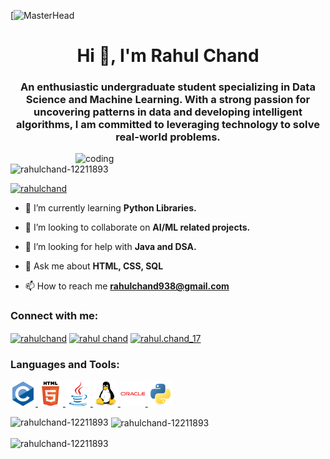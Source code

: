 [![MasterHead](https://media1.giphy.com/media/v1.Y2lkPTc5MGI3NjExMjhkanFyN251N2cyc3dmeDgxMjk1emEwajF0bDdjMnUybjQyODh0ZSZlcD12MV9pbnRlcm5hbF9naWZfYnlfaWQmY3Q9Zw/HzPtbOKyBoBFsK4hyc/giphy.webp)
<h1 align="center">Hi 👋, I'm Rahul Chand</h1>
<h3 align="center">An enthusiastic undergraduate student specializing in Data Science and Machine Learning. With a strong passion for uncovering patterns in data and developing intelligent algorithms, I am committed to leveraging technology to solve real-world problems.</h3>
<img align="right" alt = "coding" width="400" src="https://camo.githubusercontent.com/19db51af5f90f1b152bc0b9078f5fe97053955be5074f03f17019c70345bdcdb/68747470733a2f2f6d69726f2e6d656469756d2e636f6d2f6d61782f313336302f302a37513379765349765f7430696f4a2d5a2e676966">

<p align="left"> <img src="https://komarev.com/ghpvc/?username=rahulchand-12211893&label=Profile%20views&color=0e75b6&style=flat" alt="rahulchand-12211893" /> </p>

<p align="left"> <a href="https://twitter.com/rahulchand" target="blank"><img src="https://img.shields.io/twitter/follow/rahulchand?logo=twitter&style=for-the-badge" alt="rahulchand" /></a> </p>

- 🌱 I’m currently learning **Python Libraries.**

- 👯 I’m looking to collaborate on **AI/ML related projects.**

- 🤝 I’m looking for help with **Java and DSA.**

- 💬 Ask me about **HTML, CSS, SQL**

- 📫 How to reach me **rahulchand938@gmail.com**

<h3 align="left">Connect with me:</h3>
<p align="left">
<a href="https://twitter.com/rahulchand" target="blank"><img align="center" src="https://raw.githubusercontent.com/rahuldkjain/github-profile-readme-generator/master/src/images/icons/Social/twitter.svg" alt="rahulchand" height="30" width="40" /></a>
<a href="https://linkedin.com/in/rahul chand" target="blank"><img align="center" src="https://raw.githubusercontent.com/rahuldkjain/github-profile-readme-generator/master/src/images/icons/Social/linked-in-alt.svg" alt="rahul chand" height="30" width="40" /></a>
<a href="https://instagram.com/rahul.chand_17" target="blank"><img align="center" src="https://raw.githubusercontent.com/rahuldkjain/github-profile-readme-generator/master/src/images/icons/Social/instagram.svg" alt="rahul.chand_17" height="30" width="40" /></a>
</p>

<h3 align="left">Languages and Tools:</h3>
<p align="left"> <a href="https://www.cprogramming.com/" target="_blank" rel="noreferrer"> <img src="https://raw.githubusercontent.com/devicons/devicon/master/icons/c/c-original.svg" alt="c" width="40" height="40"/> </a> <a href="https://www.w3.org/html/" target="_blank" rel="noreferrer"> <img src="https://raw.githubusercontent.com/devicons/devicon/master/icons/html5/html5-original-wordmark.svg" alt="html5" width="40" height="40"/> </a> <a href="https://www.java.com" target="_blank" rel="noreferrer"> <img src="https://raw.githubusercontent.com/devicons/devicon/master/icons/java/java-original.svg" alt="java" width="40" height="40"/> </a> <a href="https://www.linux.org/" target="_blank" rel="noreferrer"> <img src="https://raw.githubusercontent.com/devicons/devicon/master/icons/linux/linux-original.svg" alt="linux" width="40" height="40"/> </a> <a href="https://www.oracle.com/" target="_blank" rel="noreferrer"> <img src="https://raw.githubusercontent.com/devicons/devicon/master/icons/oracle/oracle-original.svg" alt="oracle" width="40" height="40"/> </a> <a href="https://www.python.org" target="_blank" rel="noreferrer"> <img src="https://raw.githubusercontent.com/devicons/devicon/master/icons/python/python-original.svg" alt="python" width="40" height="40"/> </a> </p>

<p><img align="left" src="https://github-readme-stats.vercel.app/api/top-langs?username=rahulchand-12211893&show_icons=true&locale=en&layout=compact" alt="rahulchand-12211893" /></p>

<p>&nbsp;<img align="center" src="https://github-readme-stats.vercel.app/api?username=rahulchand-12211893&show_icons=true&locale=en" alt="rahulchand-12211893" /></p>

<p><img align="center" src="https://github-readme-streak-stats.herokuapp.com/?user=rahulchand-12211893&" alt="rahulchand-12211893" /></p>
